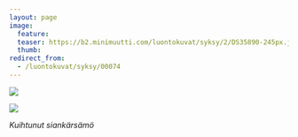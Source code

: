 ```yaml
---
layout: page
image:
  feature:
  teaser: https://b2.minimuutti.com/luontokuvat/syksy/2/DS35890-245px.jpg
  thumb:
redirect_from:
  - /luontokuvat/syksy/00074
---
```


![](https://b2.minimuutti.com/luontokuvat/syksy/2/DS35889-800px.jpg)

![](https://b2.minimuutti.com/luontokuvat/syksy/2/DS35890-800px.jpg)

*Kuihtunut siankärsämö*
